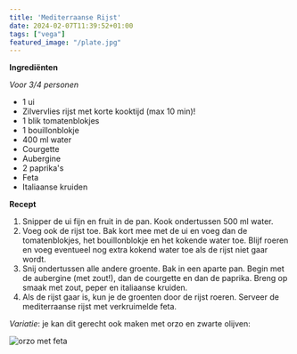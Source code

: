 ```yaml
---
title: 'Mediterraanse Rijst'
date: 2024-02-07T11:39:52+01:00
tags: ["vega"]
featured_image: "/plate.jpg"
---
```


**Ingrediënten**

*Voor 3/4 personen*
- 1 ui
- Zilvervlies rijst met korte kooktijd (max 10 min)!
- 1 blik tomatenblokjes
- 1 bouillonblokje
- 400 ml water
- Courgette
- Aubergine
- 2 paprika's
- Feta
- Italiaanse kruiden

**Recept**
1. Snipper de ui fijn en fruit in de pan. Kook ondertussen 500 ml water.
2. Voeg ook de rijst toe. Bak kort mee met de ui en voeg dan de tomatenblokjes, het bouillonblokje en het kokende water toe. Blijf roeren en voeg eventueel nog extra kokend water toe als de rijst niet gaar wordt.
3. Snij ondertussen alle andere groente. Bak in een aparte pan. Begin met de aubergine (met zout!), dan de courgette en dan de paprika. Breng op smaak met zout, peper en italiaanse kruiden.
4. Als de rijst gaar is, kun je de groenten door de rijst roeren. Serveer de mediterraanse rijst met verkruimelde feta.

*Variatie*: je kan dit gerecht ook maken met orzo en zwarte olijven:

![orzo met feta](/IMG_3746.jpeg)
